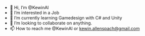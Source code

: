 - 👋 Hi, I’m @KewinAl
- 👀 I’m interested in a Job
- 🌱 I’m currently learning Gamedesign with C# and Unity
- 💞️ I’m looking to collaborate on anything.
- 📫 How to reach me @KewinAl or kewin.allenspach@gmail.com

<!---
KewinAl/KewinAl is a ✨ special ✨ repository because its `README.md` (this file) appears on your GitHub profile.
You can click the Preview link to take a look at your changes.
--->
